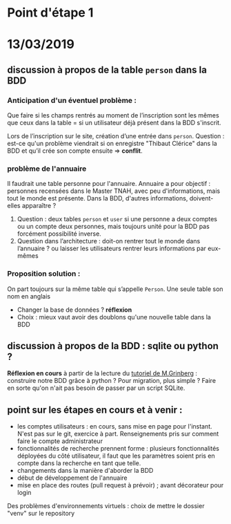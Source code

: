 # Point d'étape 1
# 13/03/2019

## discussion à propos de la table `person` dans la BDD 
### Anticipation d'un éventuel problème :
Que faire si les champs rentrés au moment de l’inscription sont les mêmes que ceux dans la table = si un utilisateur déjà présent dans la BDD s'inscrit.

Lors de l’inscription sur le site, création d’une entrée dans `person`. Question : est-ce qu'un problème viendrait si on enregistre "Thibaut Clérice" dans la BDD et qu’il crée son compte ensuite => **conflit**. 

### problème de l'annuaire 
Il faudrait une table personne pour l'annuaire. Annuaire a pour objectif : personnes recensées dans le Master TNAH, avec peu d'informations, mais tout le monde est présente. Dans la BDD, d'autres informations, doivent-elles apparaître ?

1. Question : deux tables `person` et `user` si une personne a deux comptes ou un compte deux personnes, mais toujours unité pour la BDD pas forcément possibilité inverse. 
2. Question dans l’architecture : doit-on rentrer tout le monde dans l’annuaire ? ou laisser les utilisateurs rentrer leurs informations par eux-mêmes

### Proposition solution :
On part toujours sur la même table qui s’appelle `Person`. Une seule table son nom en anglais

- Changer la base de données ?  **réflexion**
- Choix : mieux vaut avoir des doublons qu'une nouvelle table dans la BDD

## discussion à propos de la BDD : sqlite ou python ?
**Réflexion en cours** à partir de la lecture du [tutoriel de M.Grinberg](https://blog.miguelgrinberg.com/post/the-flask-mega-tutorial-part-iv-database) : construire notre BDD grâce à python ? Pour migration, plus simple ? Faire en sorte qu'on n'ait pas besoin de passer par un script SQLite.


## point sur les étapes en cours et à venir :
- les comptes utilisateurs : en cours, sans mise en page pour l'instant. N'est pas sur le git, exercice à part. Renseignements pris sur comment faire le compte administrateur
- fonctionnalités de recherche prennent forme : plusieurs fonctionnalités déployées du côté utilisateur, il faut que les paramètres soient pris en compte dans la recherche en tant que telle. 
- changements dans la manière d'aborder la BDD
- début de développement de l'annuaire
- mise en place des routes (pull request à prévoir) ; avant décorateur pour login


Des problèmes d'environnements virtuels : choix de mettre le dossier "venv" sur le repository




 
